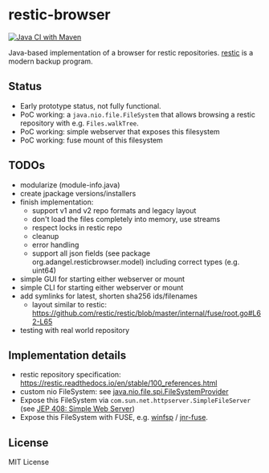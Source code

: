 # restic-browser
[![Java CI with Maven](https://github.com/adangel/restic-browser/actions/workflows/maven.yml/badge.svg)](https://github.com/adangel/restic-browser/actions/workflows/maven.yml)

Java-based implementation of a browser for restic repositories.
[restic](https://restic.net/) is a modern backup program.

## Status

* Early prototype status, not fully functional.
* PoC working: a `java.nio.file.FileSystem` that allows browsing a restic repository with e.g. `Files.walkTree`.
* PoC working: simple webserver that exposes this filesystem
* PoC working: fuse mount of this filesystem

## TODOs

* modularize (module-info.java)
* create jpackage versions/installers
* finish implementation:
  * support v1 and v2 repo formats and legacy layout
  * don't load the files completely into memory, use streams
  * respect locks in restic repo
  * cleanup
  * error handling
  * support all json fields (see package org.adangel.resticbrowser.model) including correct types (e.g. uint64)
* simple GUI for starting either webserver or mount
* simple CLI for starting either webserver or mount
* add symlinks for latest, shorten sha256 ids/filenames
  * layout similar to restic: https://github.com/restic/restic/blob/master/internal/fuse/root.go#L62-L65
* testing with real world repository

## Implementation details

* restic repository specification: <https://restic.readthedocs.io/en/stable/100_references.html>
* custom nio FileSystem: see [java.nio.file.spi.FileSystemProvider](https://docs.oracle.com/en/java/javase/21/docs/api/java.base/java/nio/file/spi/FileSystemProvider.html)
* Expose this FileSystem via `com.sun.net.httpserver.SimpleFileServer`
  (see [JEP 408: Simple Web Server](https://openjdk.org/jeps/408))
* Expose this FileSystem with FUSE, e.g. [winfsp](https://winfsp.dev/doc/Known-File-Systems/)
  / [jnr-fuse](https://github.com/SerCeMan/jnr-fuse).

## License

MIT License
